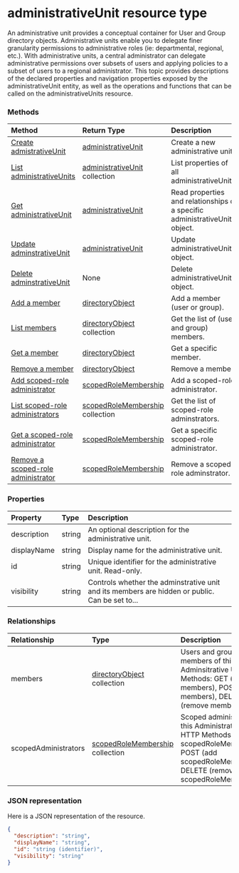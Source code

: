 # administrativeUnit resource type

An administrative unit provides a conceptual container for User and Group directory objects. Administrative units enable you to delegate finer granularity permissions to administrative roles  (ie: departmental, regional, etc.). With administrative units, a central administrator can delegate administrative permissions over subsets of users and applying policies to a subset of users to a regional administrator. This topic provides descriptions of the declared properties and navigation properties exposed by the administrativeUnit entity, as well as the operations and functions that can be called on the administrativeUnits resource.


### Methods

| Method		   | Return Type	|Description|
|:---------------|:--------|:----------|
|[Create admistrativeUnit](../api/administrativeunit_post_adminstrativeunit.md) |[administrativeUnit](adminstrativeUnit.md)| Create a new administrative unit.|
|[List administrativeUnits](../api/administrativeunit_list.md) | [administrativeUnit](administrativeunit.md) collection |List properties of all administrativeUnits.|
|[Get administrativeUnit](../api/administrativeunit_get.md) | [administrativeUnit](administrativeunit.md) |Read properties and relationships of a specific administrativeUnit object.|
|[Update adminstrativeUnit](../api/administrativeunit_update.md) | [administrativeUnit](administrativeunit.md)	|Update administrativeUnit object. |
|[Delete adminstrativeUnit](../api/administrativeunit_delete.md) | None |Delete administrativeUnit object. |
|[Add a member](../api/administrativeunit_post_members.md) |[directoryObject](directoryObject.md)| Add a member (user or group).|
|[List members](../api/administrativeunit_list_members.md) |[directoryObject](directoryObject.md) collection| Get the list of (user and group) members.|
|[Get a member](../api/administrativeunit_get_members.md) |[directoryObject](directoryObject.md)| Get a specific member.|
|[Remove a member](../api/administrativeunit_delete_members.md) |[directoryObject](directoryObject.md)| Remove a member.|
|[Add scoped-role administrator](../api/administrativeunit_post_scopedadministrators.md) |[scopedRoleMembership](scopedrolemembership.md)| Add a scoped-role administrator.|
|[List scoped-role administrators](../api/administrativeunit_list_scopedadministrators.md) |[scopedRoleMembership](scopedrolemembership.md) collection| Get the list of scoped-role adminstrators.|
|[Get a scoped-role administrator](../api/administrativeunit_get_scopedadministrators.md) |[scopedRoleMembership](scopedrolemembership.md)| Get a specific scoped-role administrator.|
|[Remove a scoped-role administrator](../api/administrativeunit_delete_scopedadministrators.md) |[scopedRoleMembership](scopedrolemembership.md)| Remove a scoped-role adminstrator.|

### Properties
| Property	   | Type	|Description|
|:---------------|:--------|:----------|
|description|string|An optional description for the administrative unit.|
|displayName|string|Display name for the administrative unit.|
|id|string|Unique identifier for the administrative unit. Read-only.|
|visibility|string|Controls whether the adminstrative unit and its members are hidden or public. Can be set to...|

### Relationships
| Relationship | Type	|Description|
|:---------------|:--------|:----------|
|members|[directoryObject](directoryObject.md) collection|Users and groups that are members of this Adminsitrative Unit. HTTP Methods: GET (list members), POST (add members), DELETE (remove members).|
|scopedAdministrators|[scopedRoleMembership](scopedrolemembership.md) collection| Scoped administrators of this Administrative Unit.  HTTP Methods: GET (list scopedRoleMemberships), POST (add scopedRoleMembership), DELETE (remove scopedRoleMembership). |

### JSON representation

Here is a JSON representation of the resource.

<!-- {
  "blockType": "resource",
  "optionalProperties": [

  ],
  "@odata.type": "microsoft.graph.administrativeunit"
}-->

```json
{
  "description": "string",
  "displayName": "string",
  "id": "string (identifier)",
  "visibility": "string"
}

```

<!-- uuid: 8fcb5dbc-d5aa-4681-8e31-b001d5168d79
2015-10-25 14:57:30 UTC -->
<!-- {
  "type": "#page.annotation",
  "description": "administrativeUnit resource",
  "keywords": "",
  "section": "documentation",
  "tocPath": ""
}-->